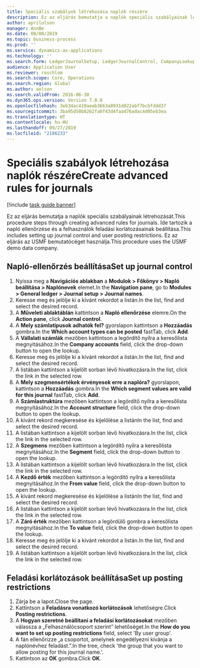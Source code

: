 ```yaml
---
title: Speciális szabályok létrehozása naplók részére
description: Ez az eljárás bemutatja a naplók speciális szabályainak létrehozását.
author: aprilolson
manager: AnnBe
ms.date: 08/08/2019
ms.topic: business-process
ms.prod: ''
ms.service: dynamics-ax-applications
ms.technology: ''
ms.search.form: LedgerJournalSetup, LedgerJournalControl, CompanyLookup, LedgerJournalPostControl
audience: Application User
ms.reviewer: roschlom
ms.search.scope: Core, Operations
ms.search.region: Global
ms.author: aolson
ms.search.validFrom: 2016-06-30
ms.dyn365.ops.version: Version 7.0.0
ms.openlocfilehash: 3eb34ac419aeab3663a8931d022abf7bcbfddd37
ms.sourcegitcommit: 3ba95d50b8262fa0f43d4faad76adac4d05eb3ea
ms.translationtype: HT
ms.contentlocale: hu-HU
ms.lasthandoff: 09/27/2019
ms.locfileid: "2186233"
---
```

# <a name="create-advanced-rules-for-journals"></a><span data-ttu-id="a97f9-103">Speciális szabályok létrehozása naplók részére</span><span class="sxs-lookup"><span data-stu-id="a97f9-103">Create advanced rules for journals</span></span>

[!include [task guide banner](../../includes/task-guide-banner.md)]

<span data-ttu-id="a97f9-104">Ez az eljárás bemutatja a naplók speciális szabályainak létrehozását.</span><span class="sxs-lookup"><span data-stu-id="a97f9-104">This procedure steps through creating advanced rules for journals.</span></span> <span data-ttu-id="a97f9-105">Ide tartozik a napló ellenőrzése és a felhasználók feladási korlátozásainak beállítása.</span><span class="sxs-lookup"><span data-stu-id="a97f9-105">This includes setting up journal control and user posting restrictions.</span></span> <span data-ttu-id="a97f9-106">Ez az eljárás az USMF bemutatócéget használja.</span><span class="sxs-lookup"><span data-stu-id="a97f9-106">This procedure uses the USMF demo data company.</span></span>


## <a name="set-up-journal-control"></a><span data-ttu-id="a97f9-107">Napló-ellenőrzés beállítása</span><span class="sxs-lookup"><span data-stu-id="a97f9-107">Set up journal control</span></span>
1. <span data-ttu-id="a97f9-108">Nyissa meg a **Navigációs ablakban** a **Modulok > Főkönyv > Napló beállítása > Naplónevek** elemet.</span><span class="sxs-lookup"><span data-stu-id="a97f9-108">In the **Navigation pane**, go to **Modules > General ledger > Journal setup > Journal names**.</span></span>
2. <span data-ttu-id="a97f9-109">Keresse meg és jelölje ki a kívánt rekordot a listán.</span><span class="sxs-lookup"><span data-stu-id="a97f9-109">In the list, find and select the desired record.</span></span>
3. <span data-ttu-id="a97f9-110">A **Műveleti ablaktáblán** kattintson a **Napló ellenőrzése** elemre.</span><span class="sxs-lookup"><span data-stu-id="a97f9-110">On the **Action pane**, click **Journal control**.</span></span>
4. <span data-ttu-id="a97f9-111">A **Mely számlatípusok adhatók fel?** gyorslapon kattintson a **Hozzáadás** gombra.</span><span class="sxs-lookup"><span data-stu-id="a97f9-111">In the **Which account types can be posted** fastTab, click **Add**.</span></span>
5. <span data-ttu-id="a97f9-112">A **Vállalati számlák** mezőben kattintson a legördítő nyílra a keresőlista megnyitásához.</span><span class="sxs-lookup"><span data-stu-id="a97f9-112">In the **Company accounts** field, click the drop-down button to open the lookup.</span></span>
6. <span data-ttu-id="a97f9-113">Keresse meg és jelölje ki a kívánt rekordot a listán.</span><span class="sxs-lookup"><span data-stu-id="a97f9-113">In the list, find and select the desired record.</span></span>
7. <span data-ttu-id="a97f9-114">A listában kattintson a kijelölt sorban lévő hivatkozásra.</span><span class="sxs-lookup"><span data-stu-id="a97f9-114">In the list, click the link in the selected row.</span></span>
8. <span data-ttu-id="a97f9-115">A **Mely szegmensértékek érvényesek erre a naplóra?** gyorslapon, kattintson a **Hozzáadás** gombra.</span><span class="sxs-lookup"><span data-stu-id="a97f9-115">In the **Which segment values are valid for this journal** fastTab, click **Add**.</span></span>
9. <span data-ttu-id="a97f9-116">A **Számlastruktúra** mezőben kattintson a legördítő nyílra a keresőlista megnyitásához.</span><span class="sxs-lookup"><span data-stu-id="a97f9-116">In the **Account structure** field, click the drop-down button to open the lookup.</span></span>
10. <span data-ttu-id="a97f9-117">A kívánt rekord megkeresése és kijelölése a listán</span><span class="sxs-lookup"><span data-stu-id="a97f9-117">In the list, find and select the desired record.</span></span>
11. <span data-ttu-id="a97f9-118">A listában kattintson a kijelölt sorban lévő hivatkozásra.</span><span class="sxs-lookup"><span data-stu-id="a97f9-118">In the list, click the link in the selected row.</span></span>
12. <span data-ttu-id="a97f9-119">A **Szegmens** mezőben kattintson a legördítő nyílra a keresőlista megnyitásához.</span><span class="sxs-lookup"><span data-stu-id="a97f9-119">In the **Segment** field, click the drop-down button to open the lookup.</span></span>
13. <span data-ttu-id="a97f9-120">A listában kattintson a kijelölt sorban lévő hivatkozásra.</span><span class="sxs-lookup"><span data-stu-id="a97f9-120">In the list, click the link in the selected row.</span></span>
14. <span data-ttu-id="a97f9-121">A **Kezdő érték** mezőben kattintson a legördítő nyílra a keresőlista megnyitásához.</span><span class="sxs-lookup"><span data-stu-id="a97f9-121">In the **From value** field, click the drop-down button to open the lookup.</span></span>
15. <span data-ttu-id="a97f9-122">A kívánt rekord megkeresése és kijelölése a listán</span><span class="sxs-lookup"><span data-stu-id="a97f9-122">In the list, find and select the desired record.</span></span>
16. <span data-ttu-id="a97f9-123">A listában kattintson a kijelölt sorban lévő hivatkozásra.</span><span class="sxs-lookup"><span data-stu-id="a97f9-123">In the list, click the link in the selected row.</span></span>
17. <span data-ttu-id="a97f9-124">A **Záró érték** mezőben kattintson a legördülő gombra a keresőlista megnyitásához.</span><span class="sxs-lookup"><span data-stu-id="a97f9-124">In the **To value** field, click the drop-down button to open the lookup.</span></span>
18. <span data-ttu-id="a97f9-125">Keresse meg és jelölje ki a kívánt rekordot a listán.</span><span class="sxs-lookup"><span data-stu-id="a97f9-125">In the list, find and select the desired record.</span></span>
19. <span data-ttu-id="a97f9-126">A listában kattintson a kijelölt sorban lévő hivatkozásra.</span><span class="sxs-lookup"><span data-stu-id="a97f9-126">In the list, click the link in the selected row.</span></span>

## <a name="set-up-posting-restrictions"></a><span data-ttu-id="a97f9-127">Feladási korlátozások beállítása</span><span class="sxs-lookup"><span data-stu-id="a97f9-127">Set up posting restrictions</span></span>
1. <span data-ttu-id="a97f9-128">Zárja be a lapot.</span><span class="sxs-lookup"><span data-stu-id="a97f9-128">Close the page.</span></span>
2. <span data-ttu-id="a97f9-129">Kattintson a **Feladásra vonatkozó korlátozások** lehetőségre.</span><span class="sxs-lookup"><span data-stu-id="a97f9-129">Click **Posting restrictions**.</span></span>
3. <span data-ttu-id="a97f9-130">A **Hogyan szeretné beállítani a feladási korlátozásokat** mezőben válassza a „Felhasználócsoport szerint” lehetőséget.</span><span class="sxs-lookup"><span data-stu-id="a97f9-130">In the **How do you want to set up posting restrictions** field, select 'By user group'.</span></span>
4. <span data-ttu-id="a97f9-131">A fán ellenőrizze „a csoportot, amelynek engedélyezni kívánja a naplónévhez feladást.”.</span><span class="sxs-lookup"><span data-stu-id="a97f9-131">In the tree, check 'the group that you want to allow posting for this journal name.'.</span></span>
5. <span data-ttu-id="a97f9-132">Kattintson az **OK** gombra.</span><span class="sxs-lookup"><span data-stu-id="a97f9-132">Click **OK**.</span></span>

